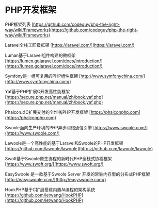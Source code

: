 # PHP开发框架

PHP框架列表 [https://github.com/codeguy/php-the-right-way/wiki/Frameworks](https://github.com/codeguy/php-the-right-way/wiki/Frameworks)

Laravel全栈工匠级框架 [https://laravel.com/](https://laravel.com/)

Luman基于Laravel组件构建的微框架 [https://lumen.golaravel.com/docs/introduction/](https://lumen.golaravel.com/docs/introduction/)

Symfony是一组可复用的PHP组件框架 [http://www.symfonychina.com/](http://www.symfonychina.com/)

Yaf基于PHP扩展C开发高性能框架 [https://secure.php.net/manual/zh/book.yaf.php](https://secure.php.net/manual/zh/book.yaf.php)

Phalcon以C扩展交付的全堆栈PHP开发框架 [https://phalconphp.com](https://phalconphp.com)

Swoole面向生产环境的PHP异步网络通信引擎 [https://www.swoole.com/](https://www.swoole.com/)

Lawoole是一个高性能的基于Laravel和Swoole的PHP开发框架 [https://github.com/lawoole/lawoole](https://github.com/lawoole/lawoole)

Swoft基于Swoole原生协程的新时代PHP全栈式协程框架 [https://www.swoft.org/](https://www.swoft.org/)

EasySwoole 是一款基于Swoole Server 开发的常驻内存型的分布式PHP框架 [http://easyswoole.com/](http://easyswoole.com/)

HookPHP基于C扩展搭建内置AI编程的架构系统 [https://github.com/letwang/HookPHP](https://github.com/letwang/HookPHP)

